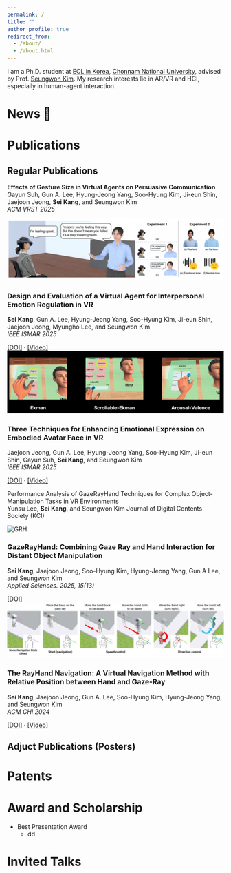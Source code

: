 ```yaml
---
permalink: /
title: ""
author_profile: true
redirect_from: 
  - /about/
  - /about.html
---
```

I am a Ph.D. student at <a href="https://sites.google.com/view/arvrlab/home" class="link-blue">ECL in Korea</a>, <a href="https://www.jnu.ac.kr/" class="link-blue">Chonnam National University</a>, advised by Prof. <a href="https://scholar.google.com/citations?user=epOZdMsAAAAJ&hl=ko&oi=ao" class="link-blue">Seungwon Kim</a>. My research interests lie in AR/VR and HCI, especially in human-agent interaction.


# News 🎉

# Publications

## Regular Publications

**Effects of Gesture Size in Virtual Agents on Persuasive Communication** <br>
Gayun Suh, Gun A. Lee, Hyung-Jeong Yang, Soo-Hyung Kim, Ji-eun Shin, Jaejoon Jeong, **Sei Kang**, and Seungwon Kim <br> *ACM VRST 2025*

<div class="pub-card">
  <div class="pub-thumb">
    <img src="/images/ISMAR25_ER.png" alt="ER">
  </div>
  <div class="pub-body">
    <h3>Design and Evaluation of a Virtual Agent for Interpersonal Emotion Regulation in VR <br></h3>
    <p><strong>Sei Kang</strong>, Gun A. Lee, Hyung-Jeong Yang, Soo-Hyung Kim, Ji-eun Shin, Jaejoon Jeong, Myungho Lee, and Seungwon Kim<br>
       <em>IEEE ISMAR 2025</em></p>
      <a href="" class="link-dotted"> [DOI]</a>
      ·
      <a href="https://www.youtube.com/watch?v=5kXy2U_EC4c" class="link-dotted"> [Video]</a>
  </div>
</div>


<div class="pub-card">
  <div class="pub-thumb">
    <img src="/images/ISMAR25_face.png" alt="face">
  </div>
  <div class="pub-body">
    <h3>Three Techniques for Enhancing Emotional Expression on Embodied Avatar Face in VR <br></h3>
    <p>Jaejoon Jeong, Gun A. Lee, Hyung-Jeong Yang, Soo-Hyung Kim, Ji-eun Shin, Gayun Suh, <strong>Sei Kang</strong>, and Seungwon Kim<br>
       <em>IEEE ISMAR 2025</em></p>
      <a href="" class="link-dotted"> [DOI]</a>
      ·
      <a href="https://www.youtube.com/watch?v=Um-GoWzdkWk" class="link-dotted"> [Video]</a>
  </div>
</div>

Performance Analysis of GazeRayHand Techniques for Complex Object-Manipulation Tasks in VR Environments <br>
Yunsu Lee, **Sei Kang**, and Seungwon Kim
Journal of Digital Contents Society (KCI)


<div class="pub-card">
  <div class="pub-thumb">
    <img src="/images/GazeRayHand.png" alt="GRH">
  </div>
  <div class="pub-body">
    <h3>GazeRayHand: Combining Gaze Ray and Hand Interaction for Distant Object Manipulation <br></h3>
    <p><strong>Sei Kang</strong>, Jaejoon Jeong, Soo-Hyung Kim, Hyung-Jeong Yang, Gun A Lee, and Seungwon Kim<br>
       <em>Applied Sciences. 2025, 15(13) </em></p>
    <a href="https://doi.org/10.3390/app15137065" class="link-dotted"> [DOI]</a>
  </div>
</div>


<div class="pub-card">
  <div class="pub-thumb">
    <img src="/images/CHI_Rayhand.png" alt="RayHand">
  </div>

  <div class="pub-body">
    <h3>The RayHand Navigation: A Virtual Navigation Method with Relative Position between Hand and Gaze-Ray</h3>
    <p><strong>Sei Kang</strong>, Jaejoon Jeong, Gun A. Lee, Soo-Hyung Kim, Hyung-Jeong Yang, and Seungwon Kim<br>
       <em>ACM CHI 2024</em></p>
    <p class="resource-links">
      <a href="https://dl.acm.org/doi/10.1145/3613904.3642147" class="link-dotted"> [DOI]</a>
      ·
      <a href="https://www.youtube.com/watch?v=cbDJiJG0QyA" class="link-dotted"> [Video]</a>
    </p>
  </div>
</div>



## Adjuct Publications (Posters)

# Patents

# Award and Scholarship

- Best Presentation Award
  - dd

# Invited Talks
